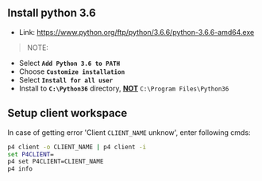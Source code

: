 ## Install python 3.6
- Link: <https://www.python.org/ftp/python/3.6.6/python-3.6.6-amd64.exe>

>NOTE:
- Select <b>`Add Python 3.6 to PATH`</b>
- Choose <b>`Customize installation`</b>
- Select <b>`Install for all user`</b>
- Install to <b>`C:\Python36`</b> directory, <u><b>NOT</u></b> `C:\Program Files\Python36`

## Setup client workspace
In case of getting error 'Client `CLIENT_NAME` unknow', enter following cmds:
```cmd
p4 client -o CLIENT_NAME | p4 client -i
set P4CLIENT=
p4 set P4CLIENT=CLIENT_NAME
p4 info
```